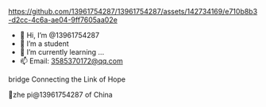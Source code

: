 

https://github.com/13961754287/13961754287/assets/142734169/e710b8b3-d2cc-4c6a-ae04-9ff7605aa02e

- 👋 Hi, I’m @13961754287
- 👀 I’m a student
- 🌱 I’m currently learning ...
- 📫 Email: 3585370172@qq.com

<!---
13961754287/13961754287 is a ✨ special ✨ repository because its `README.md` (this file) appears on your GitHub profile.
You can click the Preview link to take a look at your changes.
--->
bridge
Connecting the Link of Hope

zhe pi@13961754287 of China
